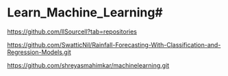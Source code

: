 # Learn_Machine_Learning#


https://github.com/llSourcell?tab=repositories

https://github.com/SwatticNil/Rainfall-Forecasting-With-Classification-and-Regression-Models.git

https://github.com/shreyasmahimkar/machinelearning.git
